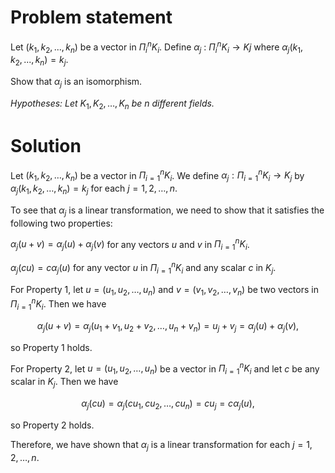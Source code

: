 # Problem statement
Let $(k_1, k_2, ..., k_n)$ be a vector in $\Pi_{i}^n K_i$. Define $\alpha_j$ : $\Pi_{i}^n K_i → Kj$ where $\alpha_j(k_1, k_2, ..., k_n) = k_j$.

Show that $\alpha_j$ is an isomorphism.

*Hypotheses: Let* $K_1, K_2, \ldots, K_n$ *be n different fields.*

# Solution
Let $(k_1, k_2, \ldots, k_n)$ be a vector in $\Pi_{i=1}^n K_i$. We define $\alpha_j: \Pi_{i=1}^n K_i \rightarrow K_j$ by $\alpha_j(k_1, k_2, \ldots, k_n) = k_j$ for each $j = 1, 2, \ldots, n$.

To see that $\alpha_j$ is a linear transformation, we need to show that it satisfies the following two properties:

$\alpha_j(u + v) = \alpha_j(u) + \alpha_j(v)$ for any vectors $u$ and $v$ in $\Pi_{i=1}^n K_i$.

$\alpha_j(cu) = c \alpha_j(u)$ for any vector $u$ in $\Pi_{i=1}^n K_i$ and any scalar $c$ in $K_j$.

For Property 1, let $u = (u_1, u_2, \ldots, u_n)$ and $v = (v_1, v_2, \ldots, v_n)$ be two vectors in $\Pi_{i=1}^n K_i$. Then we have

$$
\alpha_j(u + v) = \alpha_j(u_1 + v_1, u_2 + v_2, \ldots, u_n + v_n) = u_j + v_j = \alpha_j(u) + \alpha_j(v),
$$

so Property 1 holds.

For Property 2, let $u = (u_1, u_2, \ldots, u_n)$ be a vector in $\Pi_{i=1}^n K_i$ and let $c$ be any scalar in $K_j$. Then we have

$$
\alpha_j(cu) = \alpha_j(cu_1, cu_2, \ldots, cu_n) = c u_j = c \alpha_j(u),
$$

so Property 2 holds.

Therefore, we have shown that $\alpha_j$ is a linear transformation for each $j = 1, 2, \ldots, n$.
